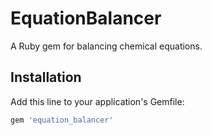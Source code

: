 # EquationBalancer

A Ruby gem for balancing chemical equations.

## Installation

Add this line to your application's Gemfile:

```ruby
gem 'equation_balancer'